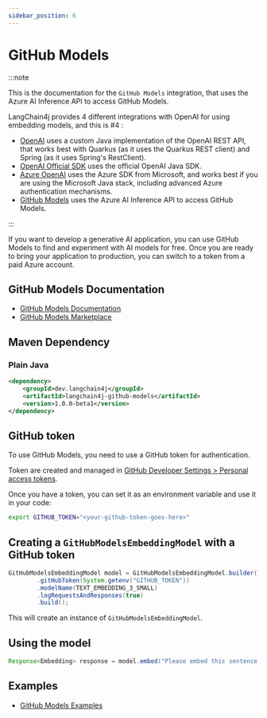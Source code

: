 ```yaml
---
sidebar_position: 6
---
```


# GitHub Models

:::note

This is the documentation for the `GitHub Models` integration, that uses the Azure AI Inference API to access GitHub Models.

LangChain4j provides 4 different integrations with OpenAI for using embedding models, and this is #4 :

- [OpenAI](/integrations/language-models/open-ai) uses a custom Java implementation of the OpenAI REST API, that works best with Quarkus (as it uses the Quarkus REST client) and Spring (as it uses Spring's RestClient).
- [OpenAI Official SDK](/integrations/language-models/open-ai-official) uses the official OpenAI Java SDK.
- [Azure OpenAI](/integrations/language-models/azure-open-ai) uses the Azure SDK from Microsoft, and works best if you are using the Microsoft Java stack, including advanced Azure authentication mechanisms.
- [GitHub Models](/integrations/language-models/github-models) uses the Azure AI Inference API to access GitHub Models.

:::

If you want to develop a generative AI application, you can use GitHub Models to find and experiment with AI models for free.
Once you are ready to bring your application to production, you can switch to a token from a paid Azure account.

## GitHub Models Documentation

- [GitHub Models Documentation](https://docs.github.com/en/github-models)
- [GitHub Models Marketplace](https://github.com/marketplace/models)

## Maven Dependency

### Plain Java

```xml
<dependency>
    <groupId>dev.langchain4j</groupId>
    <artifactId>langchain4j-github-models</artifactId>
    <version>1.0.0-beta1</version>
</dependency>
```

## GitHub token

To use GitHub Models, you need to use a GitHub token for authentication.

Token are created and managed in [GitHub Developer Settings > Personal access tokens](https://github.com/settings/tokens).

Once you have a token, you can set it as an environment variable and use it in your code:

```bash
export GITHUB_TOKEN="<your-github-token-goes-here>"
```

## Creating a `GitHubModelsEmbeddingModel` with a GitHub token

```java
GitHubModelsEmbeddingModel model = GitHubModelsEmbeddingModel.builder()
        .gitHubToken(System.getenv("GITHUB_TOKEN"))
        .modelName(TEXT_EMBEDDING_3_SMALL)
        .logRequestsAndResponses(true)
        .build();
```

This will create an instance of `GitHubModelsEmbeddingModel`.

## Using the model

```java
Response<Embedding> response = model.embed("Please embed this sentence.");
```

## Examples

- [GitHub Models Examples](https://github.com/langchain4j/langchain4j-examples/tree/main/github-models-examples/src/main/java)
